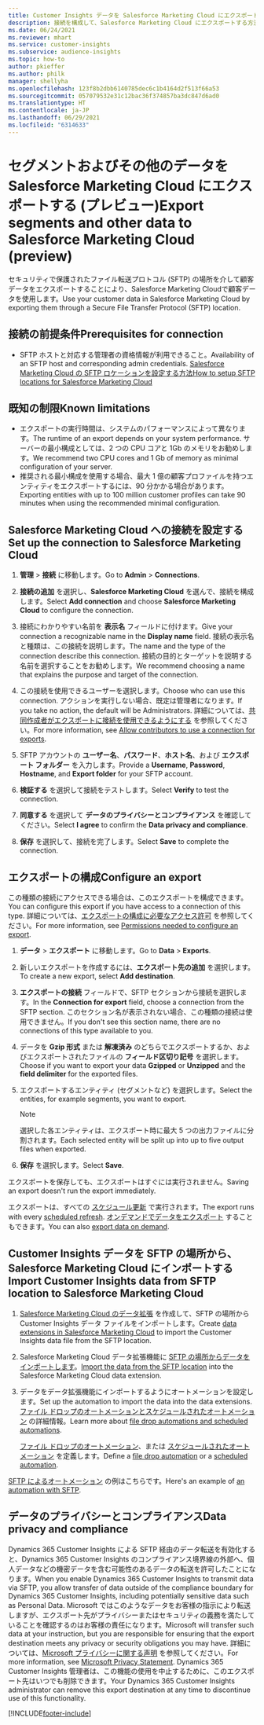 ```yaml
---
title: Customer Insights データを Salesforce Marketing Cloud にエクスポートする
description: 接続を構成して、Salesforce Marketing Cloud にエクスポートする方法を学びます。
ms.date: 06/24/2021
ms.reviewer: mhart
ms.service: customer-insights
ms.subservice: audience-insights
ms.topic: how-to
author: pkieffer
ms.author: philk
manager: shellyha
ms.openlocfilehash: 123f8b2dbb6140785dec6c1b4164d2f513f66a53
ms.sourcegitcommit: 057079532e31c12bac36f374857ba3dc847d6ad0
ms.translationtype: HT
ms.contentlocale: ja-JP
ms.lasthandoff: 06/29/2021
ms.locfileid: "6314633"
---
```

# <a name="export-segments-and-other-data-to-salesforce-marketing-cloud-preview"></a><span data-ttu-id="bdfd0-103">セグメントおよびその他のデータを Salesforce Marketing Cloud にエクスポートする (プレビュー)</span><span class="sxs-lookup"><span data-stu-id="bdfd0-103">Export segments and other data to Salesforce Marketing Cloud (preview)</span></span>

<span data-ttu-id="bdfd0-104">セキュリティで保護されたファイル転送プロトコル (SFTP) の場所を介して顧客データをエクスポートすることにより、Salesforce Marketing Cloudで顧客データを使用します。</span><span class="sxs-lookup"><span data-stu-id="bdfd0-104">Use your customer data in Salesforce Marketing Cloud by exporting them through a Secure File Transfer Protocol (SFTP) location.</span></span>

## <a name="prerequisites-for-connection"></a><span data-ttu-id="bdfd0-105">接続の前提条件</span><span class="sxs-lookup"><span data-stu-id="bdfd0-105">Prerequisites for connection</span></span>

- <span data-ttu-id="bdfd0-106">SFTP ホストと対応する管理者の資格情報が利用できること。</span><span class="sxs-lookup"><span data-stu-id="bdfd0-106">Availability of an SFTP host and corresponding admin credentials.</span></span> [<span data-ttu-id="bdfd0-107">Salesforce Marketing Cloud の SFTP ロケーションを設定する方法</span><span class="sxs-lookup"><span data-stu-id="bdfd0-107">How to setup SFTP locations for Salesforce Marketing Cloud</span></span>](https://help.salesforce.com/articleView?id=sf.mc_es_configure_enhanced_ftp.htm&type=5) 

## <a name="known-limitations"></a><span data-ttu-id="bdfd0-108">既知の制限</span><span class="sxs-lookup"><span data-stu-id="bdfd0-108">Known limitations</span></span>

- <span data-ttu-id="bdfd0-109">エクスポートの実行時間は、システムのパフォーマンスによって異なります。</span><span class="sxs-lookup"><span data-stu-id="bdfd0-109">The runtime of an export depends on your system performance.</span></span> <span data-ttu-id="bdfd0-110">サーバーの最小構成としては、2 つの CPU コアと 1Gb のメモリをお勧めします。</span><span class="sxs-lookup"><span data-stu-id="bdfd0-110">We recommend two CPU cores and 1 Gb of memory as minimal configuration of your server.</span></span> 
- <span data-ttu-id="bdfd0-111">推奨される最小構成を使用する場合、最大 1 億の顧客プロファイルを持つエンティティをエクスポートするには、90 分かかる場合があります。</span><span class="sxs-lookup"><span data-stu-id="bdfd0-111">Exporting entities with up to 100 million customer profiles can take 90 minutes when using the recommended minimal configuration.</span></span> 

## <a name="set-up-the-connection-to-salesforce-marketing-cloud"></a><span data-ttu-id="bdfd0-112">Salesforce Marketing Cloud への接続を設定する</span><span class="sxs-lookup"><span data-stu-id="bdfd0-112">Set up the connection to Salesforce Marketing Cloud</span></span>

1. <span data-ttu-id="bdfd0-113">**管理** > **接続** に移動します。</span><span class="sxs-lookup"><span data-stu-id="bdfd0-113">Go to **Admin** > **Connections**.</span></span>

1. <span data-ttu-id="bdfd0-114">**接続の追加** を選択し、**Salesforce Marketing Cloud** を選んで、接続を構成します。</span><span class="sxs-lookup"><span data-stu-id="bdfd0-114">Select **Add connection** and choose **Salesforce Marketing Cloud** to configure the connection.</span></span>

1. <span data-ttu-id="bdfd0-115">接続にわかりやすい名前を **表示名** フィールドに付けます。</span><span class="sxs-lookup"><span data-stu-id="bdfd0-115">Give your connection a recognizable name in the **Display name** field.</span></span> <span data-ttu-id="bdfd0-116">接続の表示名と種類は、この接続を説明します。</span><span class="sxs-lookup"><span data-stu-id="bdfd0-116">The name and the type of the connection describe this connection.</span></span> <span data-ttu-id="bdfd0-117">接続の目的とターゲットを説明する名前を選択することをお勧めします。</span><span class="sxs-lookup"><span data-stu-id="bdfd0-117">We recommend choosing a name that explains the purpose and target of the connection.</span></span>

1. <span data-ttu-id="bdfd0-118">この接続を使用できるユーザーを選択します。</span><span class="sxs-lookup"><span data-stu-id="bdfd0-118">Choose who can use this connection.</span></span> <span data-ttu-id="bdfd0-119">アクションを実行しない場合、既定は管理者になります。</span><span class="sxs-lookup"><span data-stu-id="bdfd0-119">If you take no action, the default will be Administrators.</span></span> <span data-ttu-id="bdfd0-120">詳細については、[共同作成者がエクスポートに接続を使用できるようにする](connections.md#allow-contributors-to-use-a-connection-for-exports) を参照してください。</span><span class="sxs-lookup"><span data-stu-id="bdfd0-120">For more information, see [Allow contributors to use a connection for exports](connections.md#allow-contributors-to-use-a-connection-for-exports).</span></span>

1. <span data-ttu-id="bdfd0-121">SFTP アカウントの **ユーザー名**、**パスワード**、**ホスト名**、および **エクスポート フォルダー** を入力します。</span><span class="sxs-lookup"><span data-stu-id="bdfd0-121">Provide a **Username**, **Password**, **Hostname**, and **Export folder** for your SFTP account.</span></span>

1. <span data-ttu-id="bdfd0-122">**検証する** を選択して接続をテストします。</span><span class="sxs-lookup"><span data-stu-id="bdfd0-122">Select **Verify** to test the connection.</span></span>

1. <span data-ttu-id="bdfd0-123">**同意する** を選択して **データのプライバシーとコンプライアンス** を確認してください。</span><span class="sxs-lookup"><span data-stu-id="bdfd0-123">Select **I agree** to confirm the **Data privacy and compliance**.</span></span>

1. <span data-ttu-id="bdfd0-124">**保存** を選択して、接続を完了します。</span><span class="sxs-lookup"><span data-stu-id="bdfd0-124">Select **Save** to complete the connection.</span></span>

## <a name="configure-an-export"></a><span data-ttu-id="bdfd0-125">エクスポートの構成</span><span class="sxs-lookup"><span data-stu-id="bdfd0-125">Configure an export</span></span>

<span data-ttu-id="bdfd0-126">この種類の接続にアクセスできる場合は、このエクスポートを構成できます。</span><span class="sxs-lookup"><span data-stu-id="bdfd0-126">You can configure this export if you have access to a connection of this type.</span></span> <span data-ttu-id="bdfd0-127">詳細については、[エクスポートの構成に必要なアクセス許可](export-destinations.md#set-up-a-new-export) を参照してください。</span><span class="sxs-lookup"><span data-stu-id="bdfd0-127">For more information, see [Permissions needed to configure an export](export-destinations.md#set-up-a-new-export).</span></span>

1. <span data-ttu-id="bdfd0-128">**データ** > **エクスポート** に移動します。</span><span class="sxs-lookup"><span data-stu-id="bdfd0-128">Go to **Data** > **Exports**.</span></span>

1. <span data-ttu-id="bdfd0-129">新しいエクスポートを作成するには、**エクスポート先の追加** を選択します。</span><span class="sxs-lookup"><span data-stu-id="bdfd0-129">To create a new export, select **Add destination**.</span></span>

1. <span data-ttu-id="bdfd0-130">**エクスポートの接続** フィールドで、SFTP セクションから接続を選択します。</span><span class="sxs-lookup"><span data-stu-id="bdfd0-130">In the **Connection for export** field, choose a connection from the SFTP section.</span></span> <span data-ttu-id="bdfd0-131">このセクション名が表示されない場合、この種類の接続は使用できません。</span><span class="sxs-lookup"><span data-stu-id="bdfd0-131">If you don't see this section name, there are no connections of this type available to you.</span></span>

1. <span data-ttu-id="bdfd0-132">データを **Gzip 形式** または **解凍済み** のどちらでエクスポートするか、およびエクスポートされたファイルの **フィールド区切り記号** を選択します。</span><span class="sxs-lookup"><span data-stu-id="bdfd0-132">Choose if you want to export your data **Gzipped** or **Unzipped** and the **field delimiter** for the exported files.</span></span>

1. <span data-ttu-id="bdfd0-133">エクスポートするエンティティ (セグメントなど) を選択します。</span><span class="sxs-lookup"><span data-stu-id="bdfd0-133">Select the entities, for example segments, you want to export.</span></span>

   > [!NOTE]
   > <span data-ttu-id="bdfd0-134">選択した各エンティティは、エクスポート時に最大 5 つの出力ファイルに分割されます。</span><span class="sxs-lookup"><span data-stu-id="bdfd0-134">Each selected entity will be split up into up to five output files when exported.</span></span> 

1. <span data-ttu-id="bdfd0-135">**保存** を選択します。</span><span class="sxs-lookup"><span data-stu-id="bdfd0-135">Select **Save**.</span></span>

<span data-ttu-id="bdfd0-136">エクスポートを保存しても、エクスポートはすぐには実行されません。</span><span class="sxs-lookup"><span data-stu-id="bdfd0-136">Saving an export doesn't run the export immediately.</span></span>

<span data-ttu-id="bdfd0-137">エクスポートは、すべての [スケジュール更新](system.md#schedule-tab) で実行されます。</span><span class="sxs-lookup"><span data-stu-id="bdfd0-137">The export runs with every [scheduled refresh](system.md#schedule-tab).</span></span> <span data-ttu-id="bdfd0-138">[オンデマンドでデータをエクスポート](export-destinations.md#run-exports-on-demand) することもできます。</span><span class="sxs-lookup"><span data-stu-id="bdfd0-138">You can also [export data on demand](export-destinations.md#run-exports-on-demand).</span></span> 

## <a name="import-customer-insights-data-from-sftp-location-to-salesforce-marketing-cloud"></a><span data-ttu-id="bdfd0-139">Customer Insights データを SFTP の場所から、Salesforce Marketing Cloud にインポートする</span><span class="sxs-lookup"><span data-stu-id="bdfd0-139">Import Customer Insights data from SFTP location to Salesforce Marketing Cloud</span></span>

1. <span data-ttu-id="bdfd0-140">[Salesforce Marketing Cloud のデータ拡張](https://help.salesforce.com/articleView?id=sf.mc_es_create_data_extension.htm&type=5) を作成して、SFTP の場所から Customer Insights データ ファイルをインポートします。</span><span class="sxs-lookup"><span data-stu-id="bdfd0-140">Create [data extensions in Salesforce Marketing Cloud](https://help.salesforce.com/articleView?id=sf.mc_es_create_data_extension.htm&type=5) to import the Customer Insights data file from the SFTP location.</span></span>

2. <span data-ttu-id="bdfd0-141">Salesforce Marketing Cloud データ拡張機能に [SFTP の場所からデータをインポートします](https://help.salesforce.com/articleView?id=sf.mc_es_import_data_extension_classic.htm&type=5)。</span><span class="sxs-lookup"><span data-stu-id="bdfd0-141">[Import the data from the SFTP location](https://help.salesforce.com/articleView?id=sf.mc_es_import_data_extension_classic.htm&type=5) into the Salesforce Marketing Cloud data extension.</span></span> 

3. <span data-ttu-id="bdfd0-142">データをデータ拡張機能にインポートするようにオートメーションを設定します。</span><span class="sxs-lookup"><span data-stu-id="bdfd0-142">Set up the automation to import the data into the data extensions.</span></span> <span data-ttu-id="bdfd0-143">[ファイル ドロップのオートメーションとスケジュールされたオートメーション](https://help.salesforce.com/articleView?id=sf.mc_as_triggered_automations.htm&type=5) の詳細情報。</span><span class="sxs-lookup"><span data-stu-id="bdfd0-143">Learn more about [file drop automations and scheduled automations](https://help.salesforce.com/articleView?id=sf.mc_as_triggered_automations.htm&type=5).</span></span>

   <span data-ttu-id="bdfd0-144">[ファイル ドロップのオートメーション](https://help.salesforce.com/articleView?id=sf.mc_as_define_a_triggered_automation.htm&type=5)、または [スケジュールされたオートメーション](https://help.salesforce.com/articleView?id=sf.mc_as_define_a_scheduled_automation.htm&type=5) を定義します。</span><span class="sxs-lookup"><span data-stu-id="bdfd0-144">Define a [file drop automation](https://help.salesforce.com/articleView?id=sf.mc_as_define_a_triggered_automation.htm&type=5) or a  [scheduled automation](https://help.salesforce.com/articleView?id=sf.mc_as_define_a_scheduled_automation.htm&type=5).</span></span> 

<span data-ttu-id="bdfd0-145">[SFTP によるオートメーション](https://help.salesforce.com/articleView?id=sf.mc_as_ftp_and_triggered_automation_scenario.htm&type=5) の例はこちらです。</span><span class="sxs-lookup"><span data-stu-id="bdfd0-145">Here's an example of [an automation with SFTP](https://help.salesforce.com/articleView?id=sf.mc_as_ftp_and_triggered_automation_scenario.htm&type=5).</span></span>

## <a name="data-privacy-and-compliance"></a><span data-ttu-id="bdfd0-146">データのプライバシーとコンプライアンス</span><span class="sxs-lookup"><span data-stu-id="bdfd0-146">Data privacy and compliance</span></span>

<span data-ttu-id="bdfd0-147">Dynamics 365 Customer Insights による SFTP 経由のデータ転送を有効化すると、Dynamics 365 Customer Insights のコンプライアンス境界線の外部へ、個人データなどの機密データを含む可能性のあるデータの転送を許可したことになります。</span><span class="sxs-lookup"><span data-stu-id="bdfd0-147">When you enable Dynamics 365 Customer Insights to transmit data via SFTP, you allow transfer of data outside of the compliance boundary for Dynamics 365 Customer Insights, including potentially sensitive data such as Personal Data.</span></span> <span data-ttu-id="bdfd0-148">Microsoft ではこのようなデータをお客様の指示により転送しますが、エクスポート先がプライバシーまたはセキュリティの義務を満たしていることを確認するのはお客様の責任になります。</span><span class="sxs-lookup"><span data-stu-id="bdfd0-148">Microsoft will transfer such data at your instruction, but you are responsible for ensuring that the export destination meets any privacy or security obligations you may have.</span></span> <span data-ttu-id="bdfd0-149">詳細については、[Microsoft プライバシーに関する声明](https://go.microsoft.com/fwlink/?linkid=396732) を参照してください。</span><span class="sxs-lookup"><span data-stu-id="bdfd0-149">For more information, see [Microsoft Privacy Statement](https://go.microsoft.com/fwlink/?linkid=396732).</span></span>
<span data-ttu-id="bdfd0-150">Dynamics 365 Customer Insights 管理者は、この機能の使用を中止するために、このエクスポート先はいつでも削除できます。</span><span class="sxs-lookup"><span data-stu-id="bdfd0-150">Your Dynamics 365 Customer Insights administrator can remove this export destination at any time to discontinue use of this functionality.</span></span>

[!INCLUDE[footer-include](../includes/footer-banner.md)]
